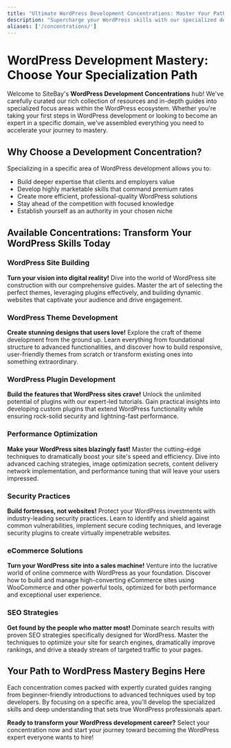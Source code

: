 ```yaml
---
title: "Ultimate WordPress Development Concentrations: Master Your Path to Success"
description: "Supercharge your WordPress skills with our specialized development tracks. Discover expert guides for theme building, plugin creation, performance optimization, and more!"
aliases: ['/concentrations/']
---
```


# WordPress Development Mastery: Choose Your Specialization Path

Welcome to SiteBay's **WordPress Development Concentrations** hub! We've carefully curated our rich collection of resources and in-depth guides into specialized focus areas within the WordPress ecosystem. Whether you're taking your first steps in WordPress development or looking to become an expert in a specific domain, we've assembled everything you need to accelerate your journey to mastery.

## Why Choose a Development Concentration?

Specializing in a specific area of WordPress development allows you to:

- Build deeper expertise that clients and employers value
- Develop highly marketable skills that command premium rates
- Create more efficient, professional-quality WordPress solutions
- Stay ahead of the competition with focused knowledge
- Establish yourself as an authority in your chosen niche

## Available Concentrations: Transform Your WordPress Skills Today

###  WordPress Site Building

**Turn your vision into digital reality!** Dive into the world of WordPress site construction with our comprehensive guides. Master the art of selecting the perfect themes, leveraging plugins effectively, and building dynamic websites that captivate your audience and drive engagement.

###  WordPress Theme Development

**Create stunning designs that users love!** Explore the craft of theme development from the ground up. Learn everything from foundational structure to advanced functionalities, and discover how to build responsive, user-friendly themes from scratch or transform existing ones into something extraordinary.

###  WordPress Plugin Development

**Build the features that WordPress sites crave!** Unlock the unlimited potential of plugins with our expert-led tutorials. Gain practical insights into developing custom plugins that extend WordPress functionality while ensuring rock-solid security and lightning-fast performance.

###  Performance Optimization

**Make your WordPress sites blazingly fast!** Master the cutting-edge techniques to dramatically boost your site's speed and efficiency. Dive into advanced caching strategies, image optimization secrets, content delivery network implementation, and performance tuning that will leave your users impressed.

###  Security Practices

**Build fortresses, not websites!** Protect your WordPress investments with industry-leading security practices. Learn to identify and shield against common vulnerabilities, implement secure coding techniques, and leverage security plugins to create virtually impenetrable websites.

###  eCommerce Solutions

**Turn your WordPress site into a sales machine!** Venture into the lucrative world of online commerce with WordPress as your foundation. Discover how to build and manage high-converting eCommerce sites using WooCommerce and other powerful tools, optimized for both performance and exceptional user experience.

###  SEO Strategies

**Get found by the people who matter most!** Dominate search results with proven SEO strategies specifically designed for WordPress. Master the techniques to optimize your site for search engines, dramatically improve rankings, and drive a steady stream of targeted traffic to your pages.

## Your Path to WordPress Mastery Begins Here

Each concentration comes packed with expertly curated guides ranging from beginner-friendly introductions to advanced techniques used by top developers. By focusing on a specific area, you'll develop the specialized skills and deep understanding that sets true WordPress professionals apart.

**Ready to transform your WordPress development career?** Select your concentration now and start your journey toward becoming the WordPress expert everyone wants to hire!
